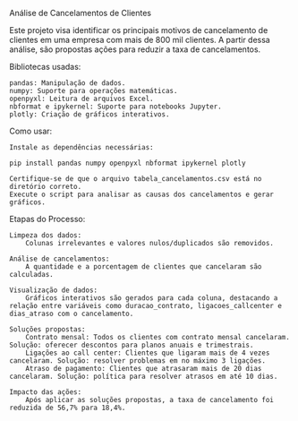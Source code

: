 Análise de Cancelamentos de Clientes

Este projeto visa identificar os principais motivos de cancelamento de clientes em uma empresa com mais de 800 mil clientes. A partir dessa análise, são propostas ações para reduzir a taxa de cancelamentos.

Bibliotecas usadas:

    pandas: Manipulação de dados.
    numpy: Suporte para operações matemáticas.
    openpyxl: Leitura de arquivos Excel.
    nbformat e ipykernel: Suporte para notebooks Jupyter.
    plotly: Criação de gráficos interativos.

Como usar:

    Instale as dependências necessárias:

    pip install pandas numpy openpyxl nbformat ipykernel plotly

    Certifique-se de que o arquivo tabela_cancelamentos.csv está no diretório correto.
    Execute o script para analisar as causas dos cancelamentos e gerar gráficos.

Etapas do Processo:

    Limpeza dos dados:
        Colunas irrelevantes e valores nulos/duplicados são removidos.

    Análise de cancelamentos:
        A quantidade e a porcentagem de clientes que cancelaram são calculadas.

    Visualização de dados:
        Gráficos interativos são gerados para cada coluna, destacando a relação entre variáveis como duracao_contrato, ligacoes_callcenter e dias_atraso com o cancelamento.

    Soluções propostas:
        Contrato mensal: Todos os clientes com contrato mensal cancelaram. Solução: oferecer descontos para planos anuais e trimestrais.
        Ligações ao call center: Clientes que ligaram mais de 4 vezes cancelaram. Solução: resolver problemas em no máximo 3 ligações.
        Atraso de pagamento: Clientes que atrasaram mais de 20 dias cancelaram. Solução: política para resolver atrasos em até 10 dias.

    Impacto das ações:
        Após aplicar as soluções propostas, a taxa de cancelamento foi reduzida de 56,7% para 18,4%.
